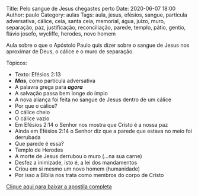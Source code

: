 Title: Pelo sangue de Jesus chegastes perto
Date: 2020-06-07 18:00
Author: paulo
Category: aulas
Tags: aula, jesus, efésios, sangue, partícula adversativa, cálice, ceia, santa ceia, memorial, água, juízo, muro, separação, paz, justificação, reconciliação, parede, templo, pátio, gentio, flávio josefo, wycliffe, herodes, novo homem

Aula sobre o que o Apóstolo Paulo quis dizer sobre o sangue de Jesus nos aproximar de Deus, o cálice e o muro de separação.

Tópicos:

- Texto: Efésios 2:13
- ***Mas***, como partícula adversativa
- A palavra grega para ***agora***
- A salvação passa bem longe do ímpio
- A nova aliança foi feita no sangue de Jesus dentro de um cálice
- Por que o cálice?
- O cálice cheio
- O cálice vazio
- Em Efésios 2:14 o Senhor nos mostra que Cristo é a nossa paz
- Ainda em Efésios 2:14 o Senhor diz que a parede que estava no meio foi derrubada
- Que parede é essa?
- Templo de Herodes
- A morte de Jesus derrubou o muro (...na sua carne)
- Desfez a inimizade, isto é, a lei dos mandamentos
- Criou em si mesmo um novo homem (humanidade)
- Por isso a Bíblia nos trata como membros do corpo de Cristo


[Clique aqui para baixar a apostila completa](https://www.dropbox.com/s/f7cblk4wzml5oaj/Aula%20EBD%20-%20Pelo%20sangue%20de%20Jesus%20chegastes%20perto%20-%2007_06_2020.pdf?dl=1)